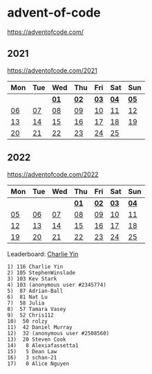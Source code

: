 # advent-of-code
 
 https://adventofcode.com/


## 2021

https://adventofcode.com/2021

|Mon|Tue|Wed|Thu|Fri|Sat|Sun|
|---|---|---|---|---|---|---|
|   |   |[**01**](2021/01/solution.ipynb)|[**02**](2021/02/solution.ipynb)|[**03**](2021/03/solution.ipynb)|[**04**](2021/04/solution.ipynb)|[**05**](2021/05/solution.ipynb)|
|[06](2021/06/solution.ipynb)|[07](2021/07/solution.ipynb)|[08](2021/08/solution.ipynb)|[09](2021/09/solution.ipynb)|[10](2021/10/solution.ipynb)|[11](2021/11/solution.ipynb)|[12](2021/12/solution.ipynb)|
|[13](2021/13/solution.ipynb)|[14](2021/14/solution.ipynb)|[15](2021/15/solution.ipynb)|[16](2021/16/solution.ipynb)|[17](2021/17/solution.ipynb)|[18](2021/18/solution.ipynb)|[19](2021/19/solution.ipynb)|
|[20](2021/20/solution.ipynb)|[21](2021/21/solution.ipynb)|[22](2021/22/solution.ipynb)|[23](2021/23/solution.ipynb)|[24](2021/24/solution.ipynb)|[25](2021/25/solution.ipynb)|

## 2022

https://adventofcode.com/2022

|Mon|Tue|Wed|Thu|Fri|Sat|Sun|
|---|---|---|---|---|---|---|
|   |   |   |[**01**](2022/01/solution.ipynb)|[**02**](2022/02/solution.ipynb)|[**03**](2022/03/solution.ipynb)|[**04**](2022/04/solution.ipynb)|
|[05](2022/05/solution.ipynb)|[06](2022/06/solution.ipynb)|[07](2022/07/solution.ipynb)|[08](2022/08/solution.ipynb)|[09](2022/09/solution.ipynb)|[10](2022/10/solution.ipynb)|[11](2022/11/solution.ipynb)|
|[12](2022/12/solution.ipynb)|[13](2022/13/solution.ipynb)|[14](2022/14/solution.ipynb)|[15](2022/15/solution.ipynb)|[16](2022/16/solution.ipynb)|[17](2022/17/solution.ipynb)|[18](2022/18/solution.ipynb)|
|[19](2022/19/solution.ipynb)|[20](2022/20/solution.ipynb)|[21](2022/21/solution.ipynb)|[22](2022/22/solution.ipynb)|[23](2022/23/solution.ipynb)|[24](2022/24/solution.ipynb)|[25](2022/25/solution.ipynb)|


Leaderboard: [Charlie Yin](https://adventofcode.com/2022/leaderboard/private/view/2343282)

```
1) 116 Charlie Yin
2) 105 StephenWinslade
3) 103 Kev Stark
4) 103 (anonymous user #2345774)
5)  87 Adrian-Ball
6)  81 Nat Lu
7)  58 Julia
8)  57 Tamara Vasey
9)  52 Chris112
10)  50 rolzy
11)  42 Daniel Murray
12)  32 (anonymous user #2508560)
13)  20 Steven Cook
14)   8 Alexiafassetta1
15)   5 Dean Law
16)   3 schan-21
17)   0 Alice Nguyen
```